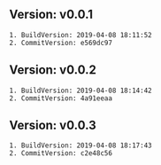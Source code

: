 ## Version: v0.0.1
	1. BuildVersion: 2019-04-08 18:11:52
	2. CommitVersion: e569dc97
## Version: v0.0.2
	1. BuildVersion: 2019-04-08 18:14:42
	2. CommitVersion: 4a91eeaa
## Version: v0.0.3
	1. BuildVersion: 2019-04-08 18:17:43
	2. CommitVersion: c2e48c56
